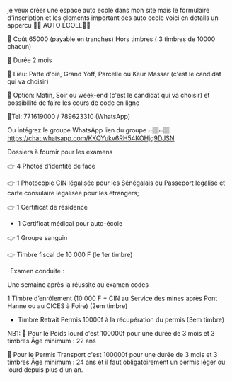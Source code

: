 je veux créer une espace auto ecole dans mon site mais le formulaire d'inscription et les elements important des auto ecole voici en details un appercu 🚗🚗 AUTO ÉCOLE🚗🚗

🚖 Coût 65000 (payable en tranches) 
 Hors timbres ( 3 timbres de 10000 chacun)

🚖 Durée 2 mois

🚖 Lieu: Patte d'oie, Grand Yoff, Parcelle ou Keur Massar  (c'est le candidat qui va choisir)

🚖 Option: Matin, Soir ou week-end (c'est le candidat qui va choisir) et possibilité de faire les cours de code en ligne

🚖Tel: 771619000 / 789623310
(WhatsApp)

Ou intégrez le groupe WhatsApp lien du groupe 👉🏽👉🏽https://chat.whatsapp.com/KKQYukv6RH54KOHjq9DJSN


 
Dossiers à fournir pour les examens

👉 4 Photos d’identité de face 

👉 1 Photocopie CIN légalisée pour les Sénégalais ou Passeport légalisé et carte consulaire légalisée pour les étrangers;

👉 1 Certificat de résidence 

- 1 Certificat médical pour auto-école 

👉 1 Groupe sanguin 

👉 Timbre fiscal de 10 000 F
 (le 1er timbre)

-Examen conduite :

Une semaine après la réussite au examen codes 

1 Timbre d’enrôlement  (10 000 F + CIN au Service des mines après Pont Hanne ou au CICES à Foire)
(2em timbre)

- Timbre Retrait Permis 
10000f à la récupération du permis (3em timbre)

NB1: 
🚗 Pour le Poids lourd c'est 100000f pour une durée de 3 mois  et 3 timbres
Âge minimum : 22 ans

🚗 Pour le Permis Transport c'est 100000f pour une durée de 3 mois  et 3 timbres
Âge minimum : 24 ans et il faut obligatoirement un permis léger ou lourd depuis plus d'un an.
